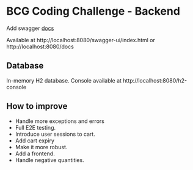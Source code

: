# BCG Coding Challenge - Backend

Add swagger [docs](https://www.baeldung.com/spring-rest-openapi-documentation)

Available at
http://localhost:8080/swagger-ui/index.html
or
http://localhost:8080/docs


## Database 
In-memory H2 database. 
Console available at http://localhost:8080/h2-console

## How to improve 
- Handle more exceptions and errors 
- Full E2E testing. 
- Introduce user sessions to cart. 
- Add cart expiry
- Make it more robust. 
- Add a frontend. 
- Handle negative quantities.
